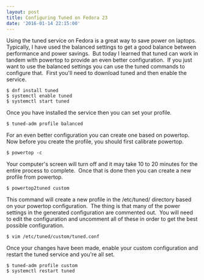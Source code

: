 ```yaml
---
layout: post
title: Configuring Tuned on Fedora 23
date: '2016-01-14 22:15:00'
---
```


Using the tuned service on Fedora is a great way to save power on laptops.  Typically, I have used the balanced settings to get a good balance between performance and power savings.  But today I learned that tuned can work in tandem with powertop to provide an even better configuration.  If you just want to use the balanced settings you can use the tuned commands to configure that.  First you'll need to download tuned and then enable the service. 

```
$ dnf install tuned 
$ systemctl enable tuned 
$ systemctl start tuned
```

Once you have installed the service then you can set your profile. 

```
$ tuned-adm profile balanced
```

For an even better configuration you can create one based on powertop.  Now before you create the profile, you should first calibrate powertop. 

```
$ powertop -c
```

Your computer's screen will turn off and it may take 10 to 20 minutes for the entire process to complete.  Once that is done then you can create a new profile from powertop. 

```
$ powertop2tuned custom
```

This command will create a new profile in the /etc/tuned/ directory based on your powertop configuration.  The thing is that many of the power settings in the generated configuration are commented out.  You will need to edit the configuration and uncomment all of these in order to get the best possible configuration. 

```
$ vim /etc/tuned/custom/tuned.conf
```

Once your changes have been made, enable your custom configuration and restart the tuned service and you're all set. 

```
$ tuned-adm profile custom
$ systemctl restart tuned
```
